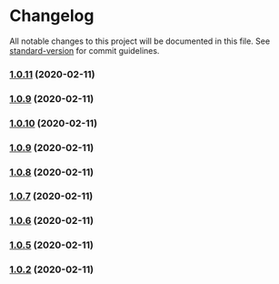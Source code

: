 # Changelog

All notable changes to this project will be documented in this file. See [standard-version](https://github.com/conventional-changelog/standard-version) for commit guidelines.

### [1.0.11](https://github.com/dazzzed/neumorphic/compare/v1.0.10...v1.0.11) (2020-02-11)

### [1.0.9](https://github.com/dazzzed/neumorphic/compare/v1.0.10...v1.0.9) (2020-02-11)

### [1.0.10](https://github.com/dazzzed/neumorphic/compare/v1.0.9...v1.0.10) (2020-02-11)

### [1.0.9](https://github.com/dazzzed/neumorphic/compare/v1.0.8...v1.0.9) (2020-02-11)

### [1.0.8](https://github.com/dazzzed/neumorphic/compare/v1.0.7...v1.0.8) (2020-02-11)

### [1.0.7](https://github.com/dazzzed/neumorphic/compare/v1.0.6...v1.0.7) (2020-02-11)

### [1.0.6](https://github.com/dazzzed/neumorphic/compare/v1.0.5...v1.0.6) (2020-02-11)

### [1.0.5](https://github.com/dazzzed/neumorphic/compare/v1.0.4...v1.0.5) (2020-02-11)

### [1.0.2](https://github.com/dazzzed/neumorphic/compare/v1.0.4...v1.0.2) (2020-02-11)
